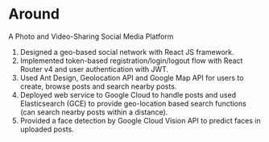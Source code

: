 # Around
A Photo and Video-Sharing Social Media Platform
1. Designed a geo-based social network with React JS framework.
2. Implemented token-based registration/login/logout flow with React Router v4 and user authentication with JWT.
3. Used Ant Design, Geolocation API and Google Map API for users to create, browse posts and search nearby posts.
4. Deployed web service to Google Cloud to handle posts and used Elasticsearch (GCE) to provide geo-location based search functions (can search nearby posts within a distance).
5. Provided a face detection by Google Cloud Vision API to predict faces in uploaded posts.
